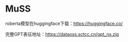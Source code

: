# MuSS

roberta模型在huggingface下载：https://huggingface.co/

完整GPT表征地址：https://dataoss.sctcc.cn/gpt_ns.zip
